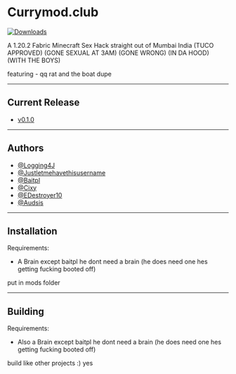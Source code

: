 # Currymod.club

[![Downloads](https://img.shields.io/github/downloads/Logging4J/Currymod/total)](https://github.com/Logging4J/CurryMod/releases/)

A 1.20.2 Fabric Minecraft Sex Hack straight out of Mumbai India (TUCO APPROVED) (GONE SEXUAL AT 3AM) (GONE WRONG) (IN DA HOOD) (WITH THE BOYS)

featuring - qq rat and the boat dupe

---

## Current Release
- [v0.1.0](https://github.com/Logging4J/CurryMod/releases/)

---

## Authors

- [@Logging4J](https://www.github.com/Logging4J)
- [@Justletmehavethisusername](https://www.github.com/justletmehavethisusername)
- [@Baitpl](https://www.github.com/baitpl)
- [@Cixy](https://github.com/Mika1805)
- [@EDestroyer10](https://github.com/EDestroyer10)
- [@Audsis](https://github.com/limping4jamal)
---

## Installation

Requirements:
- A Brain except baitpl he dont need a brain (he does need one hes getting fucking booted off)

put in mods folder

---

## Building

Requirements:
- Also a Brain except baitpl he dont need a brain (he does need one hes getting fucking booted off)

build like other projects :)
yes
